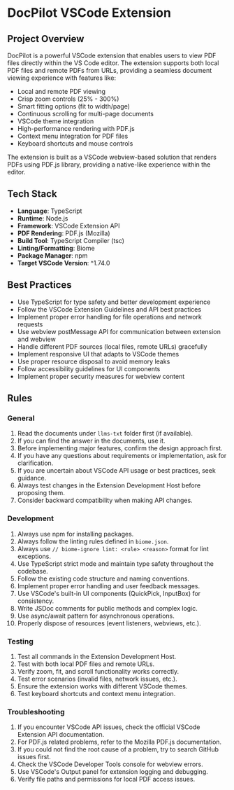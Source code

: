 # DocPilot VSCode Extension

## Project Overview

DocPilot is a powerful VSCode extension that enables users to view PDF files directly within the VS Code editor. The extension supports both local PDF files and remote PDFs from URLs, providing a seamless document viewing experience with features like:

- Local and remote PDF viewing
- Crisp zoom controls (25% - 300%)
- Smart fitting options (fit to width/page)
- Continuous scrolling for multi-page documents
- VSCode theme integration
- High-performance rendering with PDF.js
- Context menu integration for PDF files
- Keyboard shortcuts and mouse controls

The extension is built as a VSCode webview-based solution that renders PDFs using PDF.js library, providing a native-like experience within the editor.

## Tech Stack

- **Language**: TypeScript
- **Runtime**: Node.js
- **Framework**: VSCode Extension API
- **PDF Rendering**: PDF.js (Mozilla)
- **Build Tool**: TypeScript Compiler (tsc)
- **Linting/Formatting**: Biome
- **Package Manager**: npm
- **Target VSCode Version**: ^1.74.0

## Best Practices

- Use TypeScript for type safety and better development experience
- Follow the VSCode Extension Guidelines and API best practices
- Implement proper error handling for file operations and network requests
- Use webview postMessage API for communication between extension and webview
- Handle different PDF sources (local files, remote URLs) gracefully
- Implement responsive UI that adapts to VSCode themes
- Use proper resource disposal to avoid memory leaks
- Follow accessibility guidelines for UI components
- Implement proper security measures for webview content


## Rules

### General

1. Read the documents under `llms-txt` folder first (if available).
1. If you can find the answer in the documents, use it.
1. Before implementing major features, confirm the design approach first.
1. If you have any questions about requirements or implementation, ask for clarification.
1. If you are uncertain about VSCode API usage or best practices, seek guidance.
1. Always test changes in the Extension Development Host before proposing them.
1. Consider backward compatibility when making API changes.

### Development

1. Always use npm for installing packages.
1. Always follow the linting rules defined in `biome.json`.
1. Always use `// biome-ignore lint: <rule> <reason>` format for lint exceptions.
1. Use TypeScript strict mode and maintain type safety throughout the codebase.
1. Follow the existing code structure and naming conventions.
1. Implement proper error handling and user feedback messages.
1. Use VSCode's built-in UI components (QuickPick, InputBox) for consistency.
1. Write JSDoc comments for public methods and complex logic.
1. Use async/await pattern for asynchronous operations.
1. Properly dispose of resources (event listeners, webviews, etc.).

### Testing

1. Test all commands in the Extension Development Host.
1. Test with both local PDF files and remote URLs.
1. Verify zoom, fit, and scroll functionality works correctly.
1. Test error scenarios (invalid files, network issues, etc.).
1. Ensure the extension works with different VSCode themes.
1. Test keyboard shortcuts and context menu integration.

### Troubleshooting

1. If you encounter VSCode API issues, check the official VSCode Extension API documentation.
1. For PDF.js related problems, refer to the Mozilla PDF.js documentation.
1. If you could not find the root cause of a problem, try to search GitHub issues first.
1. Check the VSCode Developer Tools console for webview errors.
1. Use VSCode's Output panel for extension logging and debugging.
1. Verify file paths and permissions for local PDF access issues.